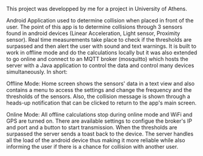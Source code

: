 This project was developped by me for a project in University of Athens.

Android Application used to determine collision when placed in front of the user. The point of this app is to determine collisions through 3 sensors found in android devices (Linear Acceleration, Light sensor, Proximity sensor). Real time measurements take place to check if the thresholds are surpassed and then alert the user with sound and text warnings. It is built to work in offline mode and do the calculations locally but it was also extended to go online and connect to an MQTT broker (mosquitto) which hosts the server with a Java application to control the data and control many devices simultaneously. In short:

Offline Mode:
Home screen shows the sensors' data in a text view and also contains a menu to access the settings and change the frequency and the thresholds of the sensors. Also, the collision message is shown through a heads-up notification that can be clicked to return to the app's main screen. 

Online Mode:
All offline calculations stop during online mode and WiFi and GPS are turned on. There are available settings to configue the broker's IP and port and a button to start transmission. When the thresholds are surpassed the server sends a toast back to the device. The server handles all the load of the android device thus making it more reliable while also informing the user if there is a chance for collision with another user.

